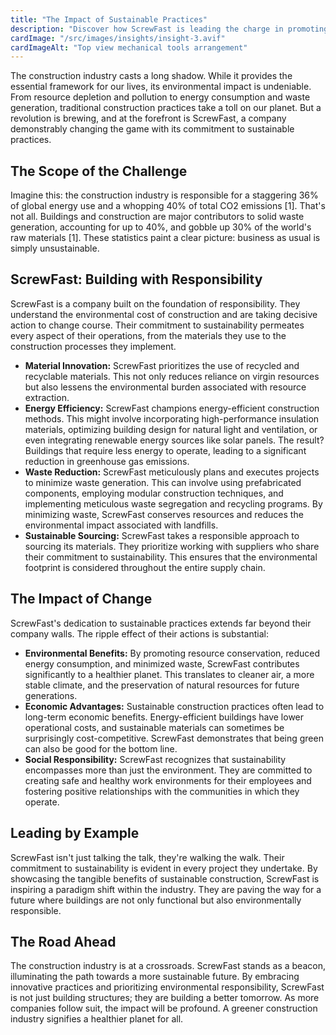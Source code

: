 ```yaml
---
title: "The Impact of Sustainable Practices"
description: "Discover how ScrewFast is leading the charge in promoting sustainability within the construction industry"
cardImage: "/src/images/insights/insight-3.avif"
cardImageAlt: "Top view mechanical tools arrangement"
---
```


The construction industry casts a long shadow.  While it provides the essential framework for our lives, its environmental impact is undeniable. From resource depletion and pollution to energy consumption and waste generation, traditional construction practices take a toll on our planet. But a revolution is brewing, and at the forefront is ScrewFast, a company demonstrably changing the game with its commitment to sustainable practices.

## The Scope of the Challenge

Imagine this: the construction industry is responsible for a staggering 36% of global energy use and a whopping 40% of total CO2 emissions [1].  That's not all.  Buildings and construction are major contributors to solid waste generation, accounting for up to 40%, and gobble up 30% of the world's raw materials [1]. These statistics paint a clear picture: business as usual is simply unsustainable.

## ScrewFast: Building with Responsibility

ScrewFast is a company built on the foundation of responsibility. They understand the environmental cost of construction and are taking decisive action to change course. Their commitment to sustainability permeates every aspect of their operations, from the materials they use to the construction processes they implement.

* **Material Innovation:** ScrewFast prioritizes the use of recycled and recyclable materials. This not only reduces reliance on virgin resources but also lessens the environmental burden associated with resource extraction. 
* **Energy Efficiency:**  ScrewFast champions energy-efficient construction methods.  This might involve incorporating high-performance insulation materials, optimizing building design for natural light and ventilation, or even integrating renewable energy sources like solar panels.  The result?  Buildings that require less energy to operate, leading to a significant reduction in greenhouse gas emissions.
* **Waste Reduction:**  ScrewFast meticulously plans and executes projects to minimize waste generation.  This can involve using prefabricated components, employing modular construction techniques, and implementing meticulous waste segregation and recycling programs.  By minimizing waste, ScrewFast conserves resources and reduces the environmental impact associated with landfills.
* **Sustainable Sourcing:**  ScrewFast takes a responsible approach to sourcing its materials.  They prioritize working with suppliers who share their commitment to sustainability.  This ensures that the environmental footprint is considered throughout the entire supply chain.

## The Impact of Change

ScrewFast's dedication to sustainable practices extends far beyond their company walls.  The ripple effect of their actions is substantial:

* **Environmental Benefits:**  By promoting resource conservation, reduced energy consumption, and minimized waste, ScrewFast contributes significantly to a healthier planet.  This translates to cleaner air, a more stable climate, and the preservation of natural resources for future generations. 
* **Economic Advantages:**  Sustainable construction practices often lead to long-term economic benefits.  Energy-efficient buildings have lower operational costs, and sustainable materials can sometimes be surprisingly cost-competitive.  ScrewFast demonstrates that being green can also be good for the bottom line.
* **Social Responsibility:**  ScrewFast recognizes that sustainability encompasses more than just the environment.  They are committed to creating safe and healthy work environments for their employees and fostering positive relationships with the communities in which they operate.

## Leading by Example

ScrewFast isn't just talking the talk, they're walking the walk. Their commitment to sustainability is evident in every project they undertake.  By showcasing the tangible benefits of sustainable construction, ScrewFast is inspiring a paradigm shift within the industry.  They are paving the way for a future where buildings are not only functional but also environmentally responsible.

## The Road Ahead

The construction industry is at a crossroads.  ScrewFast stands as a beacon, illuminating the path towards a more sustainable future.  By embracing innovative practices and prioritizing environmental responsibility, ScrewFast is not just building structures; they are building a better tomorrow.  As more companies follow suit, the impact will be profound. A greener construction industry signifies a healthier planet for all. 